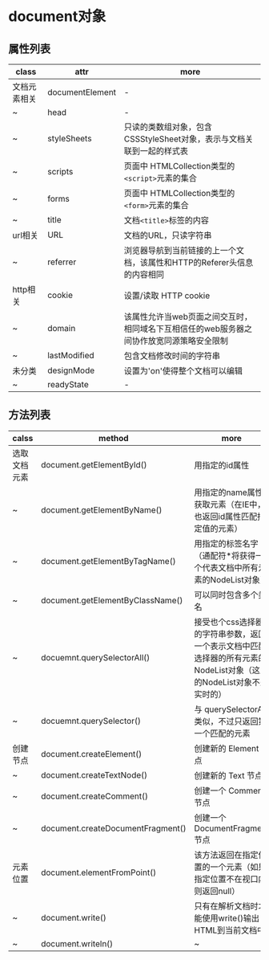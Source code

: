 # document对象

## 属性列表

| class  | attr            | more                                            |
|--------|-----------------|-------------------------------------------------|
| 文档元素相关 | documentElement | -                                               |
| ~      | head            | -                                               |
| ~      | styleSheets     | 只读的类数组对象，包含CSSStyleSheet对象，表示与文档关联到一起的样式表       |
| ~      | scripts         | 页面中 HTMLCollection类型的`<script>`元素的集合            |
| ~      | forms           | 页面中 HTMLCollection类型的`<form>`元素的集合              |
| ~      | title           | 文档`<title>`标签的内容                                |
| url相关  | URL             | 文档的URL，只读字符串                                    |
| ~      | referrer        | 浏览器导航到当前链接的上一个文档，该属性和HTTP的Referer头信息的内容相同       |
| http相关 | cookie          | 设置/读取 HTTP cookie                               |
| ~      | domain          | 该属性允许当web页面之间交互时，相同域名下互相信任的web服务器之间协作放宽同源策略安全限制 |
| ~      | lastModified    | 包含文档修改时间的字符串                                    |
| 未分类    | designMode      | 设置为'on'使得整个文档可以编辑                               |
| ~      | readyState      | -                                               |

## 方法列表

| calss  | method                            | more                                                                |
|--------|-----------------------------------|---------------------------------------------------------------------|
| 选取文档元素 | document.getElementById()         | 用指定的id属性                                                            |
| ~      | document.getElementByName()       | 用指定的name属性获取元素（在IE中，也返回id属性匹配指定值的元素）                                |
| ~      | document.getElementByTagName()    | 用指定的标签名字（通配符*将获得一个代表文档中所有元素的NodeList对象）                             |
| ~      | document.getElementByClassName()  | 可以同时包含多个类名                                                          |
| ~      | docuemnt.querySelectorAll()       | 接受也个css选择器的字符串参数，返回一个表示文档中匹配选择器的所有元素的NodeList对象（这里的NodeList对象不是实时的） |
| ~      | docuemnt.querySelector()          | 与 querySelectorAll 类似，不过只返回第一个匹配的元素                                 |
| 创建节点   | document.createElement()          | 创建新的 Element 节点                                                     |
| ~      | document.createTextNode()         | 创建新的 Text 节点                                                        |
| ~      | document.createComment()          | 创建一个 Comment 节点                                                     |
| ~      | document.createDocumentFragment() | 创建一个 DocumentFragment 节点                                            |
| 元素位置   | document.elementFromPoint()       | 该方法返回在指定位置的一个元素（如果指定位置不在视口内则返回null）                                 |
| ~      | document.write()                  | 只有在解析文档时才能使用write()输出HTML到当前文档中                                     |
| ~      | document.writeln()                | ~                                                                   |
